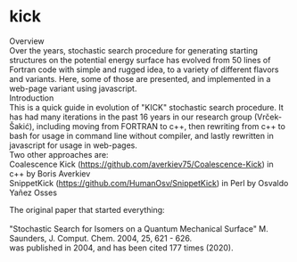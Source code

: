 # kick

Overview<br>
Over the years, stochastic search procedure for generating starting structures on the potential energy surface has evolved from 50 lines of Fortran code with simple and rugged idea, to a variety of different flavors and variants. Here, some of those are presented, and implemented in a web-page variant using javascript.
<br>
Introduction<br>
This is a quick guide in evolution of "KICK" stochastic search procedure. 
It has had many iterations in the past 16 years in our research group (Vrček-Šakić), including moving from FORTRAN to c++, then rewriting from c++ to bash for usage in command line without compiler, and lastly rewritten in javascript for usage in web-pages.
<br>
Two other approaches are:<br>
Coalescence Kick (https://github.com/averkiev75/Coalescence-Kick) in c++ by Boris Averkiev <br>
SnippetKick (https://github.com/HumanOsv/SnippetKick) in Perl by Osvaldo Yañez Osses <br>

The original paper that started everything:<br>  
"Stochastic Search for Isomers on a Quantum Mechanical Surface"
M. Saunders, J. Comput. Chem. 2004, 25, 621 - 626. <br>
was published in 2004, and has been cited 177 times (2020). 

